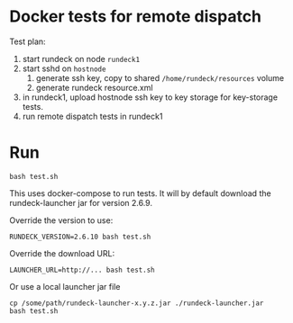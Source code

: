 # Docker tests for remote dispatch

Test plan:

1. start rundeck on node `rundeck1`
2. start sshd on `hostnode`
	1. generate ssh key, copy to shared `/home/rundeck/resources` volume
	2. generate rundeck resource.xml
3. in rundeck1, upload hostnode ssh key to key storage for key-storage tests.
4. run remote dispatch tests in rundeck1

# Run

	bash test.sh

This uses docker-compose to run tests.  It will by default download the rundeck-launcher jar for version
2.6.9. 

Override the version to use:

	RUNDECK_VERSION=2.6.10 bash test.sh

Override the download URL:
	
	LAUNCHER_URL=http://... bash test.sh

Or use a local launcher jar file

	cp /some/path/rundeck-launcher-x.y.z.jar ./rundeck-launcher.jar
	bash test.sh
